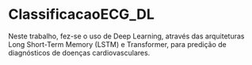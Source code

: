 # ClassificacaoECG_DL
  Neste trabalho, fez-se o uso de Deep Learning, através das arquiteturas Long Short-Term Memory (LSTM) e Transformer, para predição de diagnósticos de doenças cardiovasculares.
